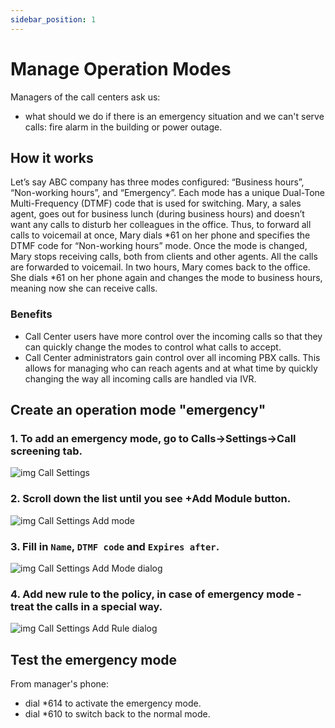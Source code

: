 ```yaml
---
sidebar_position: 1
---
```


# Manage Operation Modes

Managers of the call centers ask us: 
 - what should we do if there is an emergency situation and we can't serve calls: fire alarm in the building or power outage.

## How it works

Let’s say ABC company has three modes configured: “Business hours”, “Non-working hours”, and “Emergency”. Each mode has a unique Dual-Tone Multi-Frequency (DTMF) code that is used for switching. Mary, a sales agent, goes out for business lunch (during business hours) and doesn’t want any calls to disturb her colleagues in the office. Thus, to forward all calls to voicemail at once, Mary dials \*61 on her phone and specifies the DTMF code for “Non-working hours” mode. Once the mode is changed, Mary stops receiving calls, both from clients and other agents. All the calls are forwarded to voicemail. In two hours, Mary comes back to the office. She dials \*61 on her phone again and changes the mode to business hours, meaning now she can receive calls.

### Benefits

* Call Center users have more control over the incoming calls so that they can quickly change the modes to control what calls to accept.
* Call Center administrators gain control over all incoming PBX calls. This allows for managing who can reach agents and at what time by quickly changing the way all incoming calls are handled via IVR.


## Create an operation mode "emergency"

### 1. To add an emergency mode, go to **Calls->Settings->Call screening** tab.
![img Call Settings](/img/call-settings.png)
### 2. Scroll down the list until you see **+Add Module** button.
![img Call Settings Add mode](/img/call-settings-add-mode.png)
### 3. Fill in `Name`, `DTMF code` and `Expires after`.
![img Call Settings Add Mode dialog](/img/call-settings-add-mode-dialog.png)
### 4. Add new rule to the policy, in case of emergency mode - treat the calls in a special way.
![img Call Settings Add Rule dialog](/img/call-settings-add-rule-dialog.png)

## Test the emergency mode

From manager's phone:
 * dial *614 to activate the emergency mode.
 * dial *610 to switch back to the normal mode.